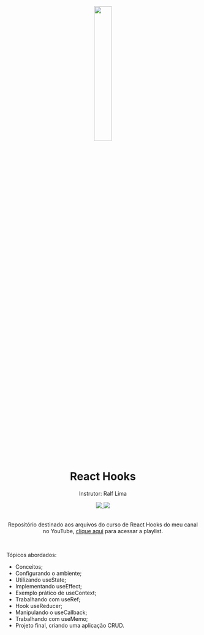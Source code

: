 <div align="center">
  <img src="https://github.com/ralflima/react_hooks/blob/master/conceitos/src/logo.svg" width="30%">
  <h1 style="border-bottom:none">React Hooks</h1>
  <p>Instrutor: Ralf Lima</p>
  
  <a href="https://www.youtube.com/channel/UCtT934GO9Y7hoFPR_vmV5zQ">
     <img src="https://img.shields.io/badge/YouTube-FF0000?style=for-the-badge&logo=youtube&logoColor=white">
  </a>
  
  <a href="https://www.linkedin.com/in/ralf-lima-3b93708a/">
     <img src="https://img.shields.io/badge/LinkedIn-0077B5?style=for-the-badge&logo=linkedin&logoColor=white">
  </a>
  
  <br>
  <br>
  <p>Repositório destinado aos arquivos do curso de React Hooks do meu canal no YouTube, <a href="https://www.youtube.com/watch?v=1zI6FUFF83I&list=PLWXw8Gu52TRKOXf7qaBg5FEUgiW1lJyQb">clique aqui</a> para acessar a playlist.</p>
  <br>
  <div align="justify">
  <p>Tópicos abordados:</p>
  
   + Conceitos;
   + Configurando o ambiente;
   + Utilizando useState;
   + Implementando useEffect;
   + Exemplo prático de useContext;
   + Trabalhando com useRef;
   + Hook useReducer;
   + Manipulando o useCallback;
   + Trabalhando com useMemo;
   + Projeto final, criando uma aplicação CRUD.
  </div>
</div>
